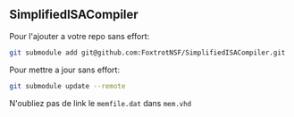 ## SimplifiedISACompiler
Pour l'ajouter a votre repo sans effort:

```bash
git submodule add git@github.com:FoxtrotNSF/SimplifiedISACompiler.git
```

Pour mettre a jour sans effort:

```bash
git submodule update --remote
```

N'oubliez pas de link le `memfile.dat` dans `mem.vhd`
